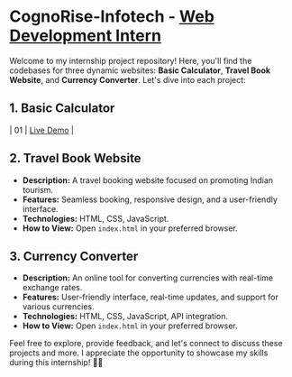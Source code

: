 
# CognoRise-Infotech - <ins>Web Development Intern</ins>

Welcome to my internship project repository! Here, you'll find the codebases for three dynamic websites: **Basic Calculator**, **Travel Book Website**, and **Currency Converter**. Let's dive into each project:

## 1. Basic Calculator
| 01  | [Live Demo](https://github.com/Harsha-vardhan-03/CognoRise-Infotech/calculator/) |

## 2. Travel Book Website
- **Description:** A travel booking website focused on promoting Indian tourism.
- **Features:** Seamless booking, responsive design, and a user-friendly interface.
- **Technologies:** HTML, CSS, JavaScript.
- **How to View:** Open `index.html` in your preferred browser.

## 3. Currency Converter
- **Description:** An online tool for converting currencies with real-time exchange rates.
- **Features:** User-friendly interface, real-time updates, and support for various currencies.
- **Technologies:** HTML, CSS, JavaScript, API integration.
- **How to View:** Open `index.html` in your preferred browser.

Feel free to explore, provide feedback, and let's connect to discuss these projects and more. I appreciate the opportunity to showcase my skills during this internship! 🚀🌐
